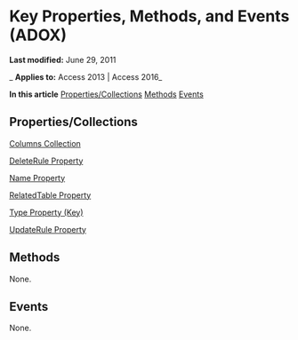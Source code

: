 
# Key Properties, Methods, and Events (ADOX)

 **Last modified:** June 29, 2011

 _ **Applies to:** Access 2013 | Access 2016_

 **In this article**
[Properties/Collections](#sectionSection1)
[Methods](#sectionSection2)
[Events](#sectionSection3)




## Properties/Collections
<a name="sectionSection1"> </a>

[Columns Collection](231645db-70da-9ad1-fb27-02145ce32e66.md)

[DeleteRule Property](cd05e024-c1fc-a0b8-8ada-e05ec899c334.md)

[Name Property](c92a3b2b-6e3f-1ed9-c7be-bf348a0737af.md)

[RelatedTable Property](e9e7fedb-d280-6018-2cbf-e7be6136a00c.md)

[Type Property (Key)](http://msdn.microsoft.com/library/119a39e3-a397-1afb-2588-8129140810bf%28Office.15%29.aspx)

[UpdateRule Property](edefa80a-b83b-e811-996c-6f0318722c84.md)


## Methods
<a name="sectionSection2"> </a>

None.


## Events
<a name="sectionSection3"> </a>

None.

